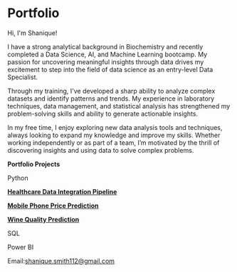# Portfolio

Hi, I'm Shanique!

I have a strong analytical background in Biochemistry and recently completed a Data Science, AI, and Machine Learning bootcamp. My passion for uncovering meaningful insights through data drives my excitement to step into the field of data science as an entry-level Data Specialist.

Through my training, I've developed a sharp ability to analyze complex datasets and identify patterns and trends. My experience in laboratory techniques, data management, and statistical analysis has strengthened my problem-solving skills and ability to generate actionable insights.

In my free time, I enjoy exploring new data analysis tools and techniques, always looking to expand my knowledge and improve my skills. Whether working independently or as part of a team, I’m motivated by the thrill of discovering insights and using data to solve complex problems.

**Portfolio Projects**

Python

[**Healthcare Data Integration Pipeline**](https://github.com/SHANIQUETS/Healthcare-Integration-Pipeline/blob/main/integrated_data_pipeline.ipynb)

[**Mobile Phone Price Prediction**](https://github.com/sialf/ML_Group_1/blob/main/Mobile_Phone_Price_Predictor.ipynb)

[**Wine Quality Prediction**](https://github.com/SHANIQUETS/AI-ML-Project/blob/main/Machine%20learning%20wine.ipynb)


SQL

Power BI

Email:[shanique.smith112@gmail.com](mailto:shanique.smith112@gmail.com)

